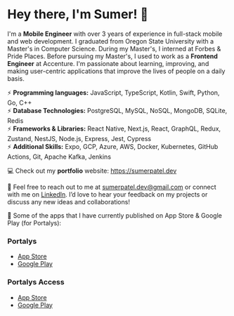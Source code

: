# Hey there, I'm Sumer! 👋

I'm a **Mobile Engineer** with over 3 years of experience in full-stack mobile and web development. I graduated from Oregon State University with a Master's in Computer Science. During my Master's, I interned at Forbes & Pride Places. Before pursuing my Master's, I used to work as a **Frontend Engineer** at Accenture. I'm passionate about learning, improving, and making user-centric applications that improve the lives of people on a daily basis.

⚡ **Programming languages:** JavaScript, TypeScript, Kotlin, Swift, Python, Go, C++\
⚡ **Database Technologies:** PostgreSQL, MySQL, NoSQL, MongoDB, SQLite, Redis\
⚡ **Frameworks & Libraries:** React Native, Next.js, React, GraphQL, Redux, Zustand, NestJS, Node.js, Express, Jest, Cypress\
⚡ **Additional Skills:** Expo, GCP, Azure, AWS, Docker, Kubernetes, GitHub Actions, Git, Apache Kafka, Jenkins

💻 Check out my **portfolio** website: https://sumerpatel.dev

💬 Feel free to reach out to me at sumerpatel.dev@gmail.com or connect with me on [LinkedIn](https://www.linkedin.com/in/patelsum/). I’d love to hear your feedback on my projects or discuss any new ideas and collaborations!

📱 Some of the apps that I have currently published on App Store & Google Play (for Portalys):

### Portalys 
- [App Store](https://apps.apple.com/us/app/portalys-whats-the-move/id6670410649)
- [Google Play](https://play.google.com/store/apps/details?id=com.portalys.mobile&hl=en_US)

### Portalys Access
- [App Store](https://apps.apple.com/us/app/portalys-access/id6476797013)
- [Google Play](https://play.google.com/store/apps/details?id=com.portalys.access&hl=en_US)
